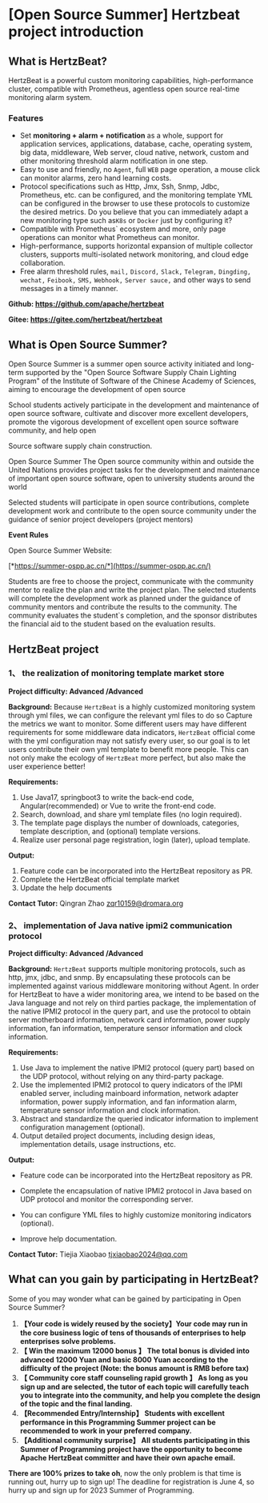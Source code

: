 # [Open Source Summer] Hertzbeat project introduction

## What is HertzBeat?

HertzBeat is a powerful custom monitoring capabilities, high-performance cluster, compatible with Prometheus, agentless open source real-time monitoring alarm system.

### **Features**

- Set **monitoring + alarm + notification** as a whole, support for application services, applications, database, cache, operating system, big data, middleware, Web server, cloud native, network, custom and other monitoring threshold alarm notification in one step.
- Easy to use and friendly, no `Agent`, full `WEB` page operation, a mouse click can monitor alarms, zero hand learning costs.
- Protocol specifications such as Http, Jmx, Ssh, Snmp, Jdbc, Prometheus, etc. can be configured, and the monitoring template YML can be configured in the browser to use these protocols to customize the desired metrics. Do you believe that you can immediately adapt a new monitoring type such as`K8s` or `Docker` just by configuring it?
- Compatible with Prometheus` ecosystem and more, only page operations can monitor what Prometheus can monitor.
- High-performance, supports horizontal expansion of multiple collector clusters, supports multi-isolated network monitoring, and cloud edge collaboration.
- Free alarm threshold rules, `mail,` `Discord,` `Slack,` `Telegram,` `Dingding,` `wechat,` `Feibook,` `SMS,` `Webhook,` `Server sauce,` and other ways to send messages in a timely manner.

**Github: <https://github.com/apache/hertzbeat>**

**Gitee: <https://gitee.com/hertzbeat/hertzbeat>**

## What is Open Source Summer?

Open Source Summer is a summer open source activity initiated and long-term supported by the "Open Source Software Supply Chain Lighting Program" of the Institute of Software of the Chinese Academy of Sciences, aiming to encourage the development of open source

School students actively participate in the development and maintenance of open source software, cultivate and discover more excellent developers, promote the vigorous development of excellent open source software community, and help open

Source software supply chain construction.

Open Source Summer The Open source community within and outside the United Nations provides project tasks for the development and maintenance of important open source software, open to university students around the world

Selected students will participate in open source contributions, complete development work and contribute to the open source community under the guidance of senior project developers (project mentors)

**Event Rules**

Open Source Summer Website:

[*https://summer-ospp.ac.cn/*](https://summer-ospp.ac.cn/)

Students are free to choose the project, communicate with the community mentor to realize the plan and write the project plan. The selected students will complete the development work as planned under the guidance of community mentors and contribute the results to the community. The community evaluates the student`s completion, and the sponsor distributes the financial aid to the student based on the evaluation results.

## HertzBeat project

### 1、 the realization of monitoring template market store

**Project difficulty: Advanced /Advanced**

**Background:** Because `HertzBeat` is a highly customized monitoring system through yml files, we can configure the relevant yml files to do so
Capture the metrics we want to monitor. Some different users may have different requirements for some middleware data indicators, `HertzBeat` official come with
the yml configuration may not satisfy every user, so our goal is to let users contribute their own yml template to benefit more people.
This can not only make the ecology of `HertzBeat` more perfect, but also make the user experience better!

**Requirements:**

1. Use Java17, springboot3 to write the back-end code, Angular(recommended) or Vue to write the front-end code.
2. Search, download, and share yml template files (no login required).
3. The template page displays the number of downloads, categories, template description, and (optional) template versions.
4. Realize user personal page registration, login (later), upload template.

**Output:**

1. Feature code can be incorporated into the HertzBeat repository as PR.
2. Complete the HertzBeat official template market
3. Update the help documents

**Contact Tutor:** Qingran Zhao [zqr10159@dromara.org](mailto:zqr10159@dromara.org)

### 2、 implementation of Java native ipmi2 communication protocol

**Project difficulty: Advanced /Advanced**

**Background:** `HertzBeat` supports multiple monitoring protocols, such as http, jmx, jdbc, and snmp. By encapsulating these protocols can be implemented against various
middleware monitoring without Agent. In order for HertzBeat to have a wider monitoring area, we intend to be based on the Java language and not rely on third parties
package, the implementation of the native IPMI2 protocol in the query part, and use the protocol to obtain server motherboard information, network card information, power supply information, fan information,
temperature sensor information and clock information.

**Requirements:**

1. Use Java to implement the native IPMI2 protocol (query part) based on the UDP protocol, without relying on any third-party package.
2. Use the implemented IPMI2 protocol to query indicators of the IPMI enabled server, including mainboard information, network adapter information, power supply information, and fan information
   alarm, temperature sensor information and clock information.
3. Abstract and standardize the queried indicator information to implement configuration management (optional).
4. Output detailed project documents, including design ideas, implementation details, usage instructions, etc.

**Output:**

- Feature code can be incorporated into the HertzBeat repository as PR.

- Complete the encapsulation of native IPMI2 protocol in Java based on UDP protocol and monitor the corresponding server.

- You can configure YML files to highly customize monitoring indicators (optional).

- Improve help documentation.

**Contact Tutor:** Tiejia Xiaobao [tjxiaobao2024@qq.com](mailto:tjxiaobao2024@qq.com)

## What can you gain by participating in HertzBeat?

Some of you may wonder what can be gained by participating in Open Source Summer?

1. **【Your code is widely reused by the society】Your code may run in the core business logic of tens of thousands of enterprises to help enterprises solve problems.**
2. **【 Win the maximum 12000 bonus 】 The total bonus is divided into advanced 12000 Yuan and basic 8000 Yuan according to the difficulty of the project (Note: the bonus amount is RMB before tax)**
3. **【 Community core staff counseling rapid growth 】 As long as you sign up and are selected, the tutor of each topic will carefully teach you to integrate into the community, and help you complete the design of the topic and the final landing.**
4. **【Recommended Entry/Internship】 Students with excellent performance in this Programming Summer project can be recommended to work in your preferred company.**
5. **【Additional community surprise】 All students participating in this Summer of Programming project have the opportunity to become Apache HertzBeat committer and have their own apache email.**

**There are 100% prizes to take oh**, now the only problem is that time is running out, hurry up to sign up! The deadline for registration is June 4, so hurry up and sign up for 2023 Summer of Programming.
